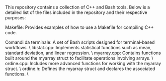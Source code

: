 This repository contains a collection of C++ and Bash tools. Below is a detailed list of the files included in the repository and their respective purposes:

Makefile: Provides examples of how to use a Makefile for compiling C++ code. <br>

Comandi da terminale: A set of Bash scripts designed for terminal-based workflows. \\
libstat.cpp: Implements statistical functions such as mean, standard deviation, and linear regression. \\
myarray.cpp: Contains functions built around the myarray struct to facilitate operations involving arrays. \\
ordine.cpp: Includes more advanced functions for working with the myarray struct. \\
ordine.h: Defines the myarray struct and declares the associated functions. \\
